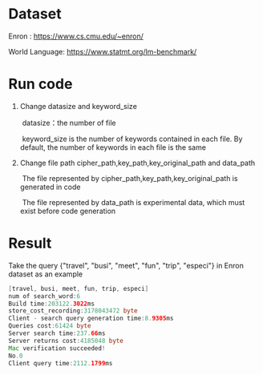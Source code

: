 # Dataset

Enron : https://www.cs.cmu.edu/~enron/

World Language: https://www.statmt.org/lm-benchmark/

# Run code

1. Change datasize and keyword_size

   ​	datasize：the number of file

   ​	keyword_size is the number of keywords contained in each file. By default, the number of keywords in each file is the same

2. Change file path cipher_path,key_path,key_original_path and data_path

   ​	The file represented by cipher_path,key_path,key_original_path is generated in code

   ​	The file represented by data_path is experimental data, which must exist before code generation

# Result

Take the query {"travel", "busi", "meet", "fun", "trip", "especi"} in Enron dataset as an example

```java
[travel, busi, meet, fun, trip, especi]
num of search_word:6
Build time:203122.3022ms
store_cost_recording:3178043472 byte
Client - search query generation time:8.9305ms
Queries cost:61424 byte
Server search time:237.66ms
Server returns cost:4185048 byte
Mac verification succeeded!
No.0 
Client query time:2112.1799ms
```

